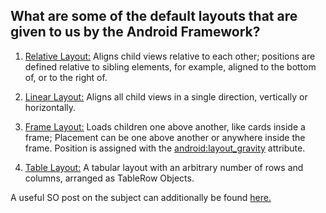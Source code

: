 ## What are some of the default layouts that are given to us by the Android Framework?

1. [Relative Layout:](https://developer.android.com/guide/topics/ui/layout/relative.html) Aligns child views relative to each other; positions are defined relative to sibling elements, for example, aligned to the bottom of, or to the right of.

2. [Linear Layout:](https://developer.android.com/guide/topics/ui/layout/linear.html) Aligns all child views in a single direction, vertically or horizontally. 

3. [Frame Layout:](https://developer.android.com/reference/android/widget/FrameLayout.html) Loads children one above another, like cards inside a frame; Placement can be one above another or anywhere inside the frame. Position is assigned with the [android:layout_gravity](https://developer.android.com/reference/android/widget/FrameLayout.LayoutParams.html#attr_android:layout_gravity) attribute.

4. [Table Layout:](https://developer.android.com/guide/topics/ui/layout/grid.html) A tabular layout with an arbitrary number of rows and columns, arranged as TableRow Objects.


A useful SO post on the subject can additionally be found [here.](http://stackoverflow.com/questions/4905370/what-are-the-differences-between-linearlayout-relativelayout-and-absolutelayou)
